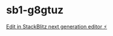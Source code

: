 # sb1-g8gtuz

[Edit in StackBlitz next generation editor ⚡️](https://stackblitz.com/~/github.com/lucabrumariu/sb1-g8gtuz)